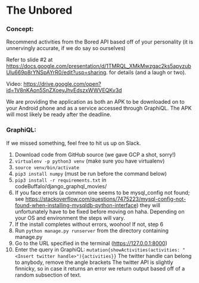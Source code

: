 # The Unbored

### Concept: 

Recommend activities from the Bored API based off of your personality (it is unnervingly accurate, if we do say so ourselves)

Refer to slide #2 at https://docs.google.com/presentation/d/1TMRQL_XMkMwzgac2ks5apyzubUlu669p8rYNSpAYrR0/edit?usp=sharing. for details (and a laugh or two).

Video: https://drive.google.com/open?id=1V8nKAon5SnZXoeyJhvEdszxWWVEQKv3d

We are providing the application as both an APK to be downloaded on to your Android phone and as a service accessed through GraphiQL. The APK will most likely be ready after the deadline. 

### GraphiQL:

If we missed something, feel free to hit us up on Slack.

1. Download code from GitHub source (we gave GCP a shot, sorry!)
2. `virtualenv -p python3 venv` (make sure you have virtualenv)
3. `source venv/bin/activate`
4. `pip3 install numpy` (must be run before the command below)
5. `pip3 install -r requirements.txt` in codeBuffalo/django_graphql_movies/
6. If you face errors (a common one seems to be mysql_config not found; see https://stackoverflow.com/questions/7475223/mysql-config-not-found-when-installing-mysqldb-python-interface) they will unfortunately have to be fixed before moving on haha. Depending on your OS and environment the steps will vary. 
7. If the install completes without errors, woohoo! If not, step 6
8. Run `python manage.py runserver` from the directory containing manage.py
8. Go to the URL specified in the terminal (https://127.0.0.1:8000)
9. Enter the query in GraphiQL:
`mutation{showActivities(activities: "<Insert twitter handle>"){activities}}`
The twitter handle can belong to anybody, remove the angle brackets
The twitter API is slightly finnicky, so in case it returns an error we return output based off of a random subsection of text. 
